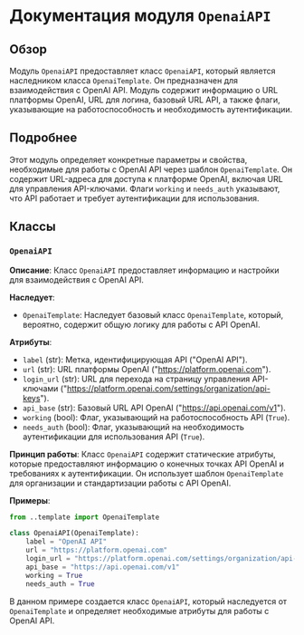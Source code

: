 # Документация модуля `OpenaiAPI`

## Обзор

Модуль `OpenaiAPI` предоставляет класс `OpenaiAPI`, который является наследником класса `OpenaiTemplate`. Он предназначен для взаимодействия с OpenAI API. Модуль содержит информацию о URL платформы OpenAI, URL для логина, базовый URL API, а также флаги, указывающие на работоспособность и необходимость аутентификации.

## Подробнее

Этот модуль определяет конкретные параметры и свойства, необходимые для работы с OpenAI API через шаблон `OpenaiTemplate`. Он содержит URL-адреса для доступа к платформе OpenAI, включая URL для управления API-ключами. Флаги `working` и `needs_auth` указывают, что API работает и требует аутентификации для использования.

## Классы

### `OpenaiAPI`

**Описание**: Класс `OpenaiAPI` предоставляет информацию и настройки для взаимодействия с OpenAI API.

**Наследует**:
- `OpenaiTemplate`: Наследует базовый класс `OpenaiTemplate`, который, вероятно, содержит общую логику для работы с API OpenAI.

**Атрибуты**:
- `label` (str): Метка, идентифицирующая API ("OpenAI API").
- `url` (str): URL платформы OpenAI ("https://platform.openai.com").
- `login_url` (str): URL для перехода на страницу управления API-ключами ("https://platform.openai.com/settings/organization/api-keys").
- `api_base` (str): Базовый URL API OpenAI ("https://api.openai.com/v1").
- `working` (bool): Флаг, указывающий на работоспособность API (`True`).
- `needs_auth` (bool): Флаг, указывающий на необходимость аутентификации для использования API (`True`).

**Принцип работы**:
Класс `OpenaiAPI` содержит статические атрибуты, которые предоставляют информацию о конечных точках API OpenAI и требованиях к аутентификации. Он использует шаблон `OpenaiTemplate` для организации и стандартизации работы с API OpenAI.

**Примеры**:

```python
from ..template import OpenaiTemplate

class OpenaiAPI(OpenaiTemplate):
    label = "OpenAI API"
    url = "https://platform.openai.com"
    login_url = "https://platform.openai.com/settings/organization/api-keys"
    api_base = "https://api.openai.com/v1"
    working = True
    needs_auth = True
```
В данном примере создается класс `OpenaiAPI`, который наследуется от `OpenaiTemplate` и определяет необходимые атрибуты для работы с OpenAI API.